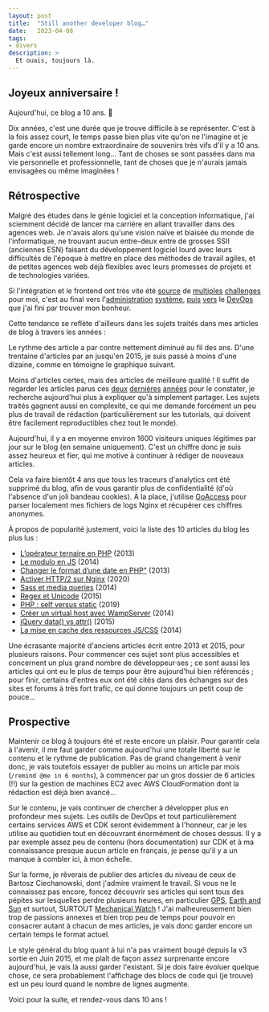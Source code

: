 ```yaml
---
layout: post
title:  "Still another developer blog…"
date:   2023-04-08
tags:
- divers
description: >
  Et ouais, toujours là.
---
```


## Joyeux anniversaire !

Aujourd'hui, ce blog a 10 ans. 🎉

Dix années, c'est une durée que je trouve difficile à se représenter. C'est à la fois assez court, le temps passe bien plus vite qu'on ne l'imagine et je garde encore un nombre extraordinaire de souvenirs très vifs d'il y a 10 ans. Mais c'est aussi tellement long… Tant de choses se sont passées dans ma vie personnelle et professionnelle, tant de choses que je n'aurais jamais envisagées ou même imaginées !

## Rétrospective

Malgré des études dans le génie logiciel et la conception informatique, j'ai sciemment décidé de lancer ma carrière en allant travailler dans des agences web. Je n'avais alors qu'une vision naïve et biaisée du monde de l'informatique, ne trouvant aucun entre-deux entre de grosses SSII (anciennes ESN) faisant du développement logiciel lourd avec leurs difficultés de l'époque à mettre en place des méthodes de travail agiles, et de petites agences web déjà flexibles avec leurs promesses de projets et de technologies variées.

Si l'intégration et le frontend ont très vite été [source](https://blog.smarchal.com/timer-full-css) de [multiples](https://blog.smarchal.com/pixel-art-css-box-shadow) [challenges](https://blog.smarchal.com/et-pour-quelques-octets-de-moins) pour moi, c'est au final vers l'[administration](https://blog.smarchal.com/https-avec-letsencrypt) [système](https://blog.smarchal.com/load-average), [puis](https://blog.smarchal.com/ecs-deployment-circuit-breaker) [vers](https://blog.smarchal.com/accelerer-deploy-ecs) le [DevOps](https://blog.smarchal.com/optimisation-images-docker) que j'ai fini par trouver mon bonheur.

Cette tendance se reflète d'ailleurs dans les sujets traités dans mes articles de blog à travers les années :

<script type="text/javascript" src="https://www.google.com/jsapi"></script>

<script type="text/javascript">
  google.charts.load('current', { 'packages': ['bar'] });
  google.charts.setOnLoadCallback(drawChartDomain);

  function drawChartDomain() {
    var data = google.visualization.arrayToDataTable([
      ['Année', 'AdminSys / DevOps', 'Backend', 'Frontend', 'Autres'],
      ["2013", 2 / 65, 13 / 65, 25 / 65, 25 / 65],
      ["2014", 14 / 56, 16 / 56, 13 / 56, 13 / 56],
      ["2015", 4 / 43, 12 / 43, 19 / 43, 8 / 43],
      ["2016", 1 / 7, 4 / 7, 1 / 7, 1 / 7],
      ["2017", 4 / 12, 3 / 12, 0 / 12, 5 / 12],
      ["2018", 0 / 11, 5 / 11, 0 / 11, 6 / 11],
      ["2019", 2 / 10, 6 / 10, 0 / 10, 2 / 10],
      ["2020", 4 / 7, 0 / 7, 3 / 7, 0 / 7],
      ["2021", 1 / 2, 0 / 2, 1 / 2, 0 / 2],
      ["2022", 16 / 25, 6 / 25, 0 / 25, 3 / 25],
      ["2023", 4 / 5, 1 / 5, 0 / 5, 0 / 5]
    ]);

    var options = {
      chart: {
        title: 'Répartition des articles par domaine',
        subtitle: 'Période de Avril 2013 à Avril 2023',
      },
      width: 800,
      height: 600,
      backgroundColor: getComputedStyle(document.body).getPropertyValue('--bg-color').trim(),
      chartArea: {
        backgroundColor: getComputedStyle(document.body).getPropertyValue('--bg-color').trim(),
      },
      isStacked: true,
      vAxis: {
        format: 'percent'
      },
      hAxis: {
        title: ''
      }
    };
    console.log(options)

    var chart = new google.charts.Bar(document.getElementById('chart_domain'));
    chart.draw(data, google.charts.Bar.convertOptions(options));
  }
</script>
<div id="chart_domain"></div>

Le rythme des article a par contre nettement diminué au fil des ans. D'une trentaine d'articles par an jusqu'en 2015, je suis passé à moins d'une dizaine, comme en témoigne le graphique suivant. 

<script type="text/javascript">
  google.charts.setOnLoadCallback(drawChartAmount);

  function drawChartAmount() {
    var data = google.visualization.arrayToDataTable([
      ['Année', 'Articles'],
      ["2013", 41],
      ["2014", 35],
      ["2015", 34],
      ["2016", 4],
      ["2017", 7],
      ["2018", 8],
      ["2019", 6],
      ["2020", 3],
      ["2021", 2],
      ["2022", 10],
      ["2023", 3]
    ]);

    var options = {
      chart: {
        title: 'Nombre d\'articles',
        subtitle: 'Période de Avril 2013 à Avril 2023',
      },
      width: 800,
      height: 600,
      backgroundColor: getComputedStyle(document.body).getPropertyValue('--bg-color').trim(),
      chartArea: {
        backgroundColor: getComputedStyle(document.body).getPropertyValue('--bg-color').trim(),
      },
      legend: { 
        position: "none" 
      },
      isStacked: true,
      hAxis: {
        title: ''
      }
    };

    var chart = new google.charts.Bar(document.getElementById('chart_amount'));
    chart.draw(data, google.charts.Bar.convertOptions(options));
  }
</script>
<div id="chart_amount"></div>

Moins d'articles certes, mais des articles de meilleure qualité ! Il suffit de regarder les articles parus ces [deux](https://blog.smarchal.com/bash-substitutions-variables) [dernières](https://blog.smarchal.com/load-average) [années](https://blog.smarchal.com/cdk-mezmo-log-forwarder) pour le constater, je recherche aujourd'hui plus à expliquer qu'à simplement partager. Les sujets traités gagnent aussi en complexité, ce qui me demande forcément un peu plus de travail de rédaction (particulièrement sur les tutorials, qui doivent être facilement reproductibles chez tout le monde). 

Aujourd'hui, il y a en moyenne environ 1600 visiteurs uniques légitimes par jour sur le blog (en semaine uniquement). C'est un chiffre donc je suis assez heureux et fier, qui me motive à continuer à rédiger de nouveaux articles.

<aside><p>Cela va faire bientôt 4 ans que tous les traceurs d'analytics ont été supprimé du blog, afin de vous garantir plus de confidentialité (d'où l'absence d'un joli bandeau cookies). À la place, j'utilise <a href="https://goaccess.io/" href="_goaccess">GoAccess</a> pour parser localement mes fichiers de logs Nginx et récupérer ces chiffres anonymes.</p></aside>

À propos de popularité justement, voici la liste des 10 articles du blog les plus lus :
- [L’opérateur ternaire en PHP](https://blog.smarchal.com/operateur-ternaire-php) (2013)
- [Le modulo en JS](https://blog.smarchal.com/modulo-en-js) (2014)
- [Changer le format d’une date en PHP"](https://blog.smarchal.com/changer-format-date-php) (2013)
- [Activer HTTP/2 sur Nginx](https://blog.smarchal.com/http2-nginx) (2020)
- [Sass et media queries](https://blog.smarchal.com/sass-et-media-queries) (2014)
- [Regex et Unicode](https://blog.smarchal.com/regex-et-unicode) (2015)
- [PHP : self versus static](https://blog.smarchal.com/php-self-vs-static) (2019)
- [Créer un virtual host avec WampServer](https://blog.smarchal.com/creer-un-virtualhost-avec-wampserver) (2014)
- [jQuery data() vs attr()](https://blog.smarchal.com/jquery-data-vs-attr) (2015)
- [La mise en cache des ressources JS/CSS](https://blog.smarchal.com/mise-en-cache-js-css) (2014)

Une écrasante majorité d'anciens articles écrit entre 2013 et 2015, pour plusieurs raisons. Pour commencer ces sujet sont plus accessibles et concernent un plus grand nombre de développeur·ses ; ce sont aussi les articles qui ont eu le plus de temps pour être aujourd'hui bien référencés ; pour finir, certains d'entres eux ont été cités dans des échanges sur des sites et forums à très fort trafic, ce qui donne toujours un petit coup de pouce…

## Prospective

Maintenir ce blog à toujours été et reste encore un plaisir. Pour garantir cela à l'avenir, il me faut garder comme aujourd'hui une totale liberté sur le contenu et le rythme de publication. Pas de grand changement à venir donc, je vais toutefois essayer de publier au moins un article par mois (`/remind @me in 6 months`), à commencer par un gros dossier de 6 articles (!!) sur la gestion de machines EC2 avec AWS CloudFormation dont la rédaction est déjà bien avancé…

Sur le contenu, je vais continuer de chercher à développer plus en profondeur mes sujets. Les outils de DevOps et tout particulièrement certains services AWS et CDK seront évidemment à l'honneur, car je les utilise au quotidien tout en découvrant énormément de choses dessus. Il y a par exemple assez peu de contenu (hors documentation) sur CDK et à ma connaissance presque aucun article en français, je pense qu'il y a un manque à combler ici, à mon échelle.

Sur la forme, je rêverais de publier des articles du niveau de ceux de Bartosz Ciechanowski, dont j'admire vraiment le travail. Si vous ne le connaissez pas encore, foncez découvrir ses articles qui sont tous des pépites sur lesquelles perdre plusieurs heures, en particulier [GPS](https://ciechanow.ski/gps/), [Earth and Sun](https://ciechanow.ski/earth-and-sun/) et surtout, SURTOUT [Mechanical Watch](https://ciechanow.ski/mechanical-watch/) ! J'ai malheureusement bien trop de passions annexes et bien trop peu de temps pour pouvoir en consacrer autant à chacun de mes articles, je vais donc garder encore un certain temps le format actuel. 

Le style général du blog quant à lui n'a pas vraiment bougé depuis la v3 sortie en Juin 2015, et me plaît de façon assez surprenante encore aujourd'hui, je vais là aussi garder l'existant. Si je dois faire évoluer quelque chose, ce sera probablement l'affichage des blocs de code qui (je trouve) est un peu lourd quand le nombre de lignes augmente. 

Voici pour la suite, et rendez-vous dans 10 ans !
